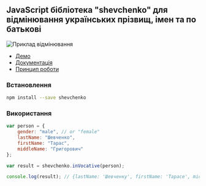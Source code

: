 ## JavaScript бібліотека "shevchenko" для відмінювання українських прізвищ, імен та по батькові

![Приклад відмінювання](https://raw.githubusercontent.com/tooleks/shevchenko-js/master/demo/img/inflection_examples.png)

* [Демо](http://shevchenko-js.tooleks.com/#demo)
* [Документація](https://github.com/tooleks/shevchenko-js/wiki/%D0%94%D0%BE%D0%BA%D1%83%D0%BC%D0%B5%D0%BD%D1%82%D0%B0%D1%86%D1%96%D1%8F)
* [Принцип роботи](https://github.com/tooleks/shevchenko-js/wiki/%D0%9F%D1%80%D0%B8%D0%BD%D1%86%D0%B8%D0%BF-%D1%80%D0%BE%D0%B1%D0%BE%D1%82%D0%B8)

### Встановлення

```bash
npm install --save shevchenko
```

### Використання

```JavaScript
var person = {
    gender: "male", // or "female"
    lastName: "Шевченко",
    firstName: "Тарас",
    middleName: "Григорович"
};

var result = shevchenko.inVocative(person);

console.log(result); // {lastName: 'Шевченку', firstName: 'Тарасе', middleName: 'Григоровичу'}
```
